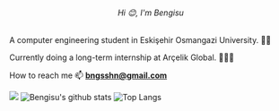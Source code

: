 <h6 align="center">Hi 😊, I'm Bengisu</h6>
A computer engineering student in Eskişehir Osmangazi University. 📖📒

Currently doing a long-term internship at Arçelik Global. 👩🏻‍💻

How to reach me 📫  **bngsshn@gmail.com** 


![](https://komarev.com/ghpvc/?username=bengisu-sahin&color=red)
![Bengisu's github stats](https://github-readme-stats.vercel.app/api?username=bengisu-sahin&hide=contribs,prstheme=radical&show_icons=true)
![Top Langs](https://github-readme-stats.vercel.app/api/top-langs/?username==bengisu-sahin&theme=radical)
